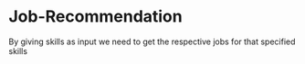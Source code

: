# Job-Recommendation
By giving skills as input we need to get the respective jobs for that specified skills
